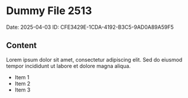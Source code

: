 # Dummy File 2513

Date: 2025-04-03
ID: CFE3429E-1CDA-4192-B3C5-9AD0A89A59F5

## Content

Lorem ipsum dolor sit amet, consectetur adipiscing elit.
Sed do eiusmod tempor incididunt ut labore et dolore magna aliqua.

* Item 1
* Item 2
* Item 3
